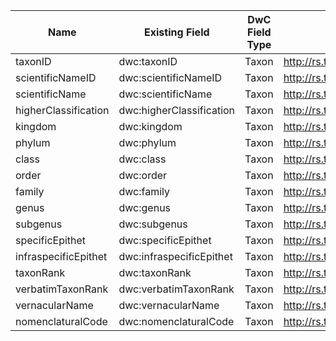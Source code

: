 Name | Existing Field | DwC Field Type | Link to Definition | Text Definition
--- | --- | --- | --- | --- 
taxonID | dwc:taxonID | Taxon | http://rs.tdwg.org/dwc/terms/#taxonID | 
scientificNameID | dwc:scientificNameID | Taxon | http://rs.tdwg.org/dwc/terms/#scientificNameID | 
scientificName | dwc:scientificName | Taxon | http://rs.tdwg.org/dwc/terms/#scientificName | 
higherClassification | dwc:higherClassification | Taxon | http://rs.tdwg.org/dwc/terms/#higherClassification | 
kingdom | dwc:kingdom	 | Taxon | http://rs.tdwg.org/dwc/terms/#kingdom | 
phylum | dwc:phylum | Taxon | http://rs.tdwg.org/dwc/terms/#phylum | 
class | dwc:class | Taxon | http://rs.tdwg.org/dwc/terms/#class | 
order | dwc:order | Taxon | http://rs.tdwg.org/dwc/terms/#order | 
family | dwc:family | Taxon | http://rs.tdwg.org/dwc/terms/#family | 
genus | dwc:genus | Taxon | http://rs.tdwg.org/dwc/terms/#genus | 
subgenus | dwc:subgenus | Taxon | http://rs.tdwg.org/dwc/terms/#subgenus | 
specificEpithet | dwc:specificEpithet | Taxon | http://rs.tdwg.org/dwc/terms/#specificEpithet | 
infraspecificEpithet | dwc:infraspecificEpithet | Taxon | http://rs.tdwg.org/dwc/terms/#infraspecificEpithet | 
taxonRank | dwc:taxonRank | Taxon | http://rs.tdwg.org/dwc/terms/#taxonRank | 
verbatimTaxonRank | dwc:verbatimTaxonRank | Taxon | http://rs.tdwg.org/dwc/terms/#verbatimTaxonRank | 
vernacularName | dwc:vernacularName | Taxon | http://rs.tdwg.org/dwc/terms/#vernacularName | 
nomenclaturalCode | dwc:nomenclaturalCode | Taxon | http://rs.tdwg.org/dwc/terms/#nomenclaturalCode | ICN, ICZN

